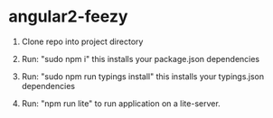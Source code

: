 # angular2-feezy

1. Clone repo into project directory

2. Run: "sudo npm i" this installs your package.json dependencies

3. Run: "sudo npm run typings install" this installs your typings.json dependencies 

4. Run: "npm run lite" to run application on a lite-server.
